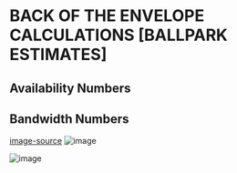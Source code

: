 # BACK OF THE ENVELOPE CALCULATIONS [BALLPARK ESTIMATES]

## Availability Numbers
## Bandwidth Numbers   
  [image-source](https://www.techtarget.com/searchnetworking/definition/bandwidth)
  ![image](https://github.com/l0geshd/system-design/assets/61483272/76345a5f-0816-40fe-ad7b-08b51085300c)

  ![image](https://github.com/l0geshd/system-design/assets/61483272/84da99d5-2280-4562-b4d5-f0996f56d434)

 

    
